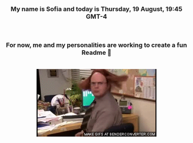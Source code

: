 


<div align="center">
<h3 >My name is Sofia and today is Thursday, 19 August, 19:45 GMT-4</h3><br>
<h3 >For now, me and my personalities are working to create a fun Readme 👋
</h3><br>
<img src='img/dwight.gif' alt='working...'/>
</div>
